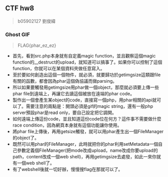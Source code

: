 ## CTF hw8

>b05902127 劉俊緯

### Ghost GIF
> FLAG{phar_ez_ez}

* 首先，看到src.php本身就有自定義magic function，並且觀察這個magic function的__destruct的upload，就知道可以搞事了。如果你可以控制了這個function，你就可以在某個資料夾做任意寫入。
* 至於要如何創造出這個一個物件，就必須，就要歸功於getimgsize這類跟file有關的函數，都會因為phar這個偽協議而做parsing。
* 所以如果要觸發用getimgsize用phar做一個object，那麼就必須要上傳一些phar file到遠端上，再讓它去讀這個被放在遠端的phar code。
* 製作出一個會產生某object的code，直接寫一個php，用phar相關的api就可以了。需要注意的兩點是：開頭必須是gif的magic string，還有一般php server預設phar是read only，要自己設定把它調開。
* 如何遠端上傳這份code，並且知道這份code位在何方？這件事不需要做什麼race condition，因為網頁本身就有這個功能讓你使用。
* 將phar file上傳後，再用getsize觸發，就可以用phar產生出一個FileManager的object了。
* 既然可以用phar的FileManager，此時就把你的phar利用setMetadata一個自己參數定義個FileManager(把mode改成upload，name改成你要upload的path，content改成一個web shell)，再用getimgsize去處發，如此一來你就有一個web shell了。
* 有了webshell後就一切好辦，慢慢搜flag在那就可以了。
